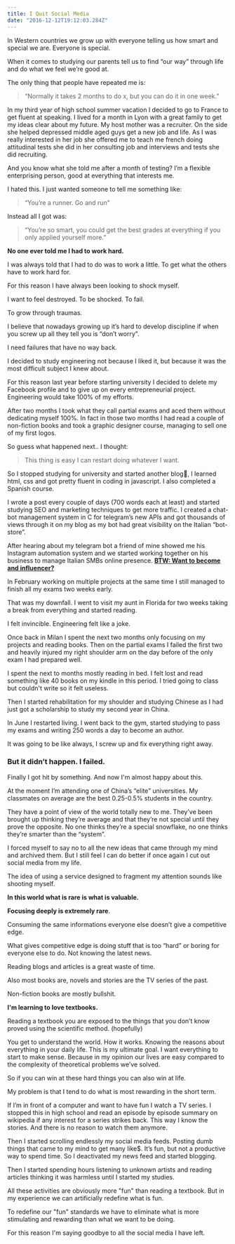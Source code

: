 ```yaml
---
title: I Quit Social Media
date: "2016-12-12T19:12:03.284Z"
---
```


In Western countries we grow up with everyone telling us how smart and special we are. Everyone is special.

When it comes to studying our parents tell us to find “our way” through life and do what we feel we’re good at.

The only thing that people have repeated me is:

> “Normally it takes 2 months to do x, but you can do it in one week.”

In my third year of high school summer vacation I decided to go to France to get fluent at speaking. I lived for a month in Lyon with a great family to get my ideas clear about my future. My host mother was a recruiter. On the side she helped depressed middle aged guys get a new job and life. As I was really interested in her job she offered me to teach me french doing attitudinal tests she did in her consulting job and interviews and tests she did recruiting.

And you know what she told me after a month of testing? I’m a flexible enterprising person, good at everything that interests me.

I hated this. I just wanted someone to tell me something like:

> “You’re a runner. Go and run"

Instead all I got was:

> “You’re so smart, you could get the best grades at everything if you only applied yourself more.”

**No one ever told me I had to work hard.**

I was always told that I had to do was to work a little. To get what the others have to work hard for.

For this reason I have always been looking to shock myself.

I want to feel destroyed. To be shocked. To fail.

To grow through traumas.

I believe that nowadays growing up it’s hard to develop discipline if when you screw up all they tell you is “don’t worry".

I need failures that have no way back.

I decided to study engineering not because I liked it, but because it was the most difficult subject I knew about.

For this reason last year before starting university I decided to delete my Facebook profile and to give up on every entrepreneurial project. Engineering would take 100% of my efforts.

After two months I took what they call partial exams and aced them without dedicating myself 100%. In fact in those two months I had read a couple of non-fiction books and took a graphic designer course, managing to sell one of my first logos.

So guess what happened next.. I thought:

> This thing is easy I can restart doing whatever I want.

So I stopped studying for university and started another blog, I learned html, css and got pretty fluent in coding in javascript. I also completed a Spanish course.

I wrote a post every couple of days (700 words each at least) and started studying SEO and marketing techniques to get more traffic. I created a chat-bot management system in C for telegram’s new APIs and got thousands of views through it on my blog as my bot had great visibility on the Italian “bot-store”.

After hearing about my telegram bot a friend of mine showed me his Instagram automation system and we started working together on his business to manage Italian SMBs online presence. [**BTW: Want to become and influencer?**](https://blackmount.it/crescere-su-instagram/)

In February working on multiple projects at the same time I still managed to finish all my exams two weeks early.

That was my downfall. I went to visit my aunt in Florida for two weeks taking a break from everything and started reading.

I felt invincible. Engineering felt like a joke.

Once back in Milan I spent the next two months only focusing on my projects and reading books. Then on the partial exams I failed the first two and heavily injured my right shoulder arm on the day before of the only exam I had prepared well.

I spent the next to months mostly reading in bed. I felt lost and read something like 40 books on my kindle in this period. I tried going to class but couldn't write so it felt useless.

Then I started rehabilitation for my shoulder and studying Chinese as I had just got a scholarship to study my second year in China.

In June I restarted living. I went back to the gym, started studying to pass my exams and writing 250 words a day to become an author.

It was going to be like always, I screw up and fix everything right away.

### But it didn’t happen. I failed.

Finally I got hit by something. And now I'm almost happy about this.

At the moment I’m attending one of China’s “elite” universities. My classmates on average are the best 0.25-0.5% students in the country.

They have a point of view of the world totally new to me. They’ve been brought up thinking they’re average and that they’re not special until they prove the opposite. No one thinks they’re a special snowflake, no one thinks they’re smarter than the “system”.

I forced myself to say no to all the new ideas that came through my mind and archived them. But I still feel I can do better if once again I cut out social media from my life.

The idea of using a service designed to fragment my attention sounds like shooting myself.

**In this world what is rare is what is valuable.**

**Focusing deeply is extremely rare**.

Consuming the same informations everyone else doesn’t give a competitive edge.

What gives competitive edge is doing stuff that is too “hard” or boring for everyone else to do. Not knowing the latest news.

Reading blogs and articles is a great waste of time.

Also most books are, novels and stories are the TV series of the past.

Non-fiction books are mostly bullshit.

**I'm learning to love textbooks.**

Reading a textbook you are exposed to the things that you don’t know proved using the scientific method. (hopefully)

You get to understand the world. How it works. Knowing the reasons about everything in your daily life. This is my ultimate goal. I want everything to start to make sense. Because in my opinion our lives are easy compared to the complexity of theoretical problems we’ve solved.

So if you can win at these hard things you can also win at life.

My problem is that I tend to do what is most rewarding in the short term.

If I’m in front of a computer and want to have fun I watch a TV series. I stopped this in high school and read an episode by episode summary on wikipedia if any interest for a series strikes back. This way I know the stories. And there is no reason to watch them anymore.

Then I started scrolling endlessly my social media feeds. Posting dumb things that came to my mind to get many like$. It’s fun, but not a productive way to spend time. So I deactivated my news feed and started blogging.

Then I started spending hours listening to unknown artists and reading articles thinking it was harmless until I started my studies.

All these activities are obviously more "fun" than reading a textbook. But in my experience we can artificially redefine what is fun.

To redefine our "fun" standards we have to eliminate what is more stimulating and rewarding than what we want to be doing.

For this reason I'm saying goodbye to all the social media I have left.
